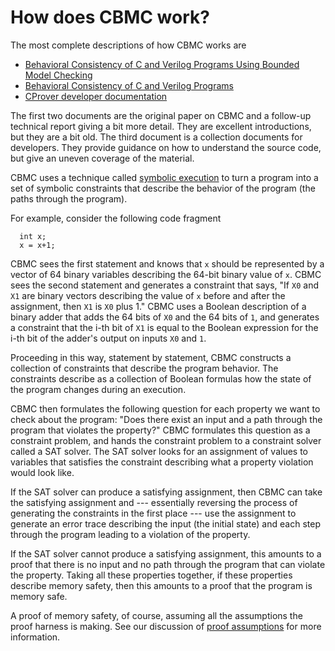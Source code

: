 # How does CBMC work?


The most complete descriptions of how CBMC works are

* [Behavioral Consistency of C and Verilog Programs Using Bounded Model
  Checking](http://www.kroening.com/papers/dac2003.pdf)
* [Behavioral Consistency of C and Verilog Programs](
  http://reports-archive.adm.cs.cmu.edu/anon/2003/CMU-CS-03-126.pdf)
* [CProver developer documentation](http://cprover.diffblue.com)

The first two documents are the original paper on CBMC and a follow-up
technical report giving a bit more detail.  They are excellent introductions,
but they are a bit old.  The third document is a collection documents for
developers.  They provide guidance on how to understand the source code,
but give an uneven coverage of the material.

CBMC uses a technique called
[symbolic execution](https://en.wikipedia.org/wiki/Symbolic_execution)
to turn a program into a set of symbolic constraints that describe
the behavior of the program (the paths through the program).

For example, consider the following code fragment
```
  int x;
  x = x+1;
```
CBMC sees the first statement and knows that `x` should be represented by
a vector of 64 binary variables describing the 64-bit binary value of `x`.
CBMC sees the second statement and generates a constraint that says,
"If `X0` and `X1` are binary vectors describing the value of `x`
before and after the assignment, then `X1` is `X0` plus 1."  CBMC uses
a Boolean description of a binary adder that adds the 64 bits of `X0` and
the 64 bits of `1`, and generates a constraint that the i-th bit of `X1` is
equal to the Boolean expression for the i-th bit of the adder's output
on inputs `X0` and `1`.

Proceeding in this way, statement by statement, CBMC constructs a collection
of constraints that describe the program behavior.  The constraints
describe as a collection of Boolean formulas how the
state of the program changes during an execution.

CBMC then formulates the following question for each property we
want to check about the program: "Does there exist an input and a path
through the program that violates the property?"  CBMC formulates
this question as a constraint problem, and hands the constraint problem
to a constraint solver called a SAT solver.  The SAT solver looks for
an assignment of values to variables that satisfies the constraint
describing what a property violation would look like.

If the SAT solver can produce a satisfying assignment, then CBMC can take the
satisfying assignment and --- essentially reversing the process of generating
the constraints in the first place --- use the assignment to generate an
error trace describing the input (the initial state) and each step through
the program leading to a violation of the property.

If the SAT solver cannot produce a satisfying assignment, this amounts
to a proof that there is no input and no path through the program that
can violate the property.  Taking all these properties together,
if these properties describe memory safety, then this amounts to a proof
that the program is memory safe.

A proof of memory safety, of course, assuming all the assumptions the
proof harness is
making.  See our discussion of [proof assumptions](proof-assumptions.md) for more information.
